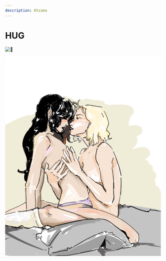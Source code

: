 ```yaml
---
description: Khzama
---
```


# HUG

![🍒](https://s.w.org/images/core/emoji/14.0.0/svg/1f352.svg)

<img src="../.gitbook/assets/image (10).png" alt="" data-size="original">
